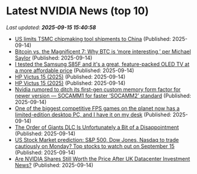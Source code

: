 # Latest NVIDIA News (top 10)
_Last updated: **2025-09-15 15:40:58**_

- [US limits TSMC chipmaking tool shipments to China](https://www.spacedaily.com/reports/US_limits_TSMC_chipmaking_tool_shipments_to_China_999.html) (Published: 2025-09-14)
- [Bitcoin vs. the Magnificent 7: Why BTC is ‘more interesting,’ per Michael Saylor](https://ambcrypto.com/bitcoin-vs-the-magnificent-7-why-btc-is-more-interesting-per-michael-saylor/) (Published: 2025-09-14)
- [I tested the Samsung S85F and it's a great, feature-packed OLED TV at a more affordable price](https://www.techradar.com/televisions/samsung-s85f-review) (Published: 2025-09-14)
- [HP Victus 15 (2025)](https://uk.pcmag.com/laptops/160069/hp-victus-15-2025) (Published: 2025-09-14)
- [HP Victus 15 (2025)](https://me.pcmag.com/en/laptops/32238/hp-victus-15-2025) (Published: 2025-09-14)
- [Nvidia rumored to ditch its first-gen custom memory form factor for newer version — SOCAMM1 for faster ‘SOCAMM2’ standard](https://www.tomshardware.com/tech-industry/semiconductors/nvidia-rumored-to-ditch-socamm1-for-socamm2) (Published: 2025-09-14)
- [One of the biggest competitive FPS games on the planet now has a limited-edition desktop PC, and I have it on my desk](https://www.windowscentral.com/hardware/hp/hp-omen-35l-valorant-limited-edition-hands-on) (Published: 2025-09-14)
- [The Order of Giants DLC Is Unfortunately a Bit of a Disappointment](https://wccftech.com/the-order-of-giants-dlc-is-a-bit-of-a-disappointment/) (Published: 2025-09-14)
- [US Stock Market prediction: S&P 500, Dow Jones, Nasdaq to trade cautiously on Monday? Top stocks to watch out on September 15](https://economictimes.indiatimes.com/news/international/us/us-stock-market-prediction-sp-500-dow-jones-nasdaq-to-trade-cautiously-on-monday-top-stocks-to-watch-out-on-september-15/articleshow/123882437.cms) (Published: 2025-09-14)
- [Are NVIDIA Shares Still Worth the Price After UK Datacenter Investment News?](https://finance.yahoo.com/news/nvidia-shares-still-worth-price-122551220.html) (Published: 2025-09-14)
